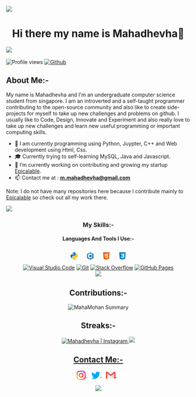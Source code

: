 <img src="https://user-images.githubusercontent.com/73097560/115834477-dbab4500-a447-11eb-908a-139a6edaec5c.gif"> 
<div align="center">
  
# Hi there my name is Mahadhevha👋

</div>
<img src="https://user-images.githubusercontent.com/73097560/115834477-dbab4500-a447-11eb-908a-139a6edaec5c.gif"> 

![Profile views](https://visitor-badge.glitch.me/badge?page_id=MahaMohan.MahaMohan)
[![Github](https://img.shields.io/github/followers/MahaMohan?label=Follow&style=social)](https://github.com/MahaMohan)

## About Me:-
My name is Mahadhevha and I'm an undergraduate computer science student from singapore. I am an introverted and a self-taught programmer contributing to the open-source community and also like to create side-projects for myself to take up new challenges and problems on github. I usually like to Code, Design, Innovate and Experiment and also really love to take up new challenges and learn new useful programming or important computing skills.
- 🔭 I am currently programming using Python, Juypter, C++ and Web development using Html, Css.
- 🎓 Currently trying to self-learning MySQL, Java and Javascript.
- 🌱 I’m currently working on contributing and growing my startup [Epicalable](https://github.com/Epicalable).
- 📫 Contact me at :  **m.mahadhevha@gmail.com**

Note: I do not have many repositories here because I contribute mainly to [Epicalable](https://github.com/Epicalable) so check out all my work there.

<img src="https://user-images.githubusercontent.com/73097560/115834477-dbab4500-a447-11eb-908a-139a6edaec5c.gif"> 
<div align="center">

### My Skills:-
#### Languages And Tools I Use:-
<div align="center">
<img style="margin: 10px" src="https://raw.githubusercontent.com/MahaMohan/MahaMohan/1c3e789c38b62487a7a9d5b1e4b89cb4c70442e4/icons/python.svg" alt="Python" height="20"/>  
<img style="margin: 10px" src="https://raw.githubusercontent.com/MahaMohan/MahaMohan/1c3e789c38b62487a7a9d5b1e4b89cb4c70442e4/icons/cpp.svg" alt="C++" height="20"/>
<img style="margin: 10px" src="https://raw.githubusercontent.com/MahaMohan/MahaMohan/1c3e789c38b62487a7a9d5b1e4b89cb4c70442e4/icons/html.svg" alt="HTML5" height="20"/>  
<img style="margin: 10px" src="https://raw.githubusercontent.com/MahaMohan/MahaMohan/1c3e789c38b62487a7a9d5b1e4b89cb4c70442e4/icons/css.svg" alt="CSS3" height="20"/>

<div align="center">
<a href="#"><img alt="Visual Studio Code" src="https://img.shields.io/badge/Visual_Studio_Code-0078D4?style=for-the-badge&logo=visual%20studio%20code&logoColor=white" height="20"></a>
<a href="#"><img alt="Git" src="https://img.shields.io/badge/Git-F05032?style=for-the-badge&logo=git&logoColor=white" height="20"></a>
<a href="#"><img alt="Stack Overflow" src="https://img.shields.io/badge/Stack_Overflow-FE7A16?style=for-the-badge&logo=stack-overflow&logoColor=white" height="20"></a>
<a href="#"><img alt="GitHub Pages" src="https://img.shields.io/badge/GitHub-100000?style=for-the-badge&logo=github&logoColor=white" height="20"></a>
</div>
  
<img src="https://user-images.githubusercontent.com/73097560/115834477-dbab4500-a447-11eb-908a-139a6edaec5c.gif"> 
  
## Contributions:-
![MahaMohan Summary](https://github-profile-summary-cards.vercel.app/api/cards/profile-details?username=MahaMohan&theme=solarized_dark)
  
## Streaks:-
<a href="https://git.io/streak-stats" target="_blank">
  <img align="center" alt="Mahadhevha | Instagram" src="https://geosheehan-github-streak.herokuapp.com?user=MahaMohan&theme=dark" height="150"/>

<img src="https://user-images.githubusercontent.com/73097560/115834477-dbab4500-a447-11eb-908a-139a6edaec5c.gif"> 

## Contact Me:-
<p align="center">
<a href="https://www.instagram.com/Mahadhevha/" target="_blank">
  <img align="center" alt="Mahadhevha | Instagram" width="24px" src="https://raw.githubusercontent.com/MahaMohan/MahaMohan/1e006cdd82bd86b13693fb860dbba99b344d793c/icons/instagram.svg"/>
</a> &nbsp;&nbsp;
<a href="https://twitter.com/Epicalable_Maha" target="_blank">
  <img align="center" alt="Mahadhevha | Instagram" width="24px" src="https://raw.githubusercontent.com/MahaMohan/MahaMohan/12ee805794a25a29fa6c6299cdfdd343f245b795/icons/Twitter.svg"/>
</a> &nbsp;&nbsp;
<a href="mailto:m.mahadhevha@gmail.com" >
  <img align="center" alt="Mahadhevha | Gmail" width="26px" src="https://raw.githubusercontent.com/MahaMohan/MahaMohan/12ee805794a25a29fa6c6299cdfdd343f245b795/icons/Gmail.svg"/>
</a> &nbsp;&nbsp;
</p>
</div>

<img src="https://user-images.githubusercontent.com/73097560/115834477-dbab4500-a447-11eb-908a-139a6edaec5c.gif"> 
